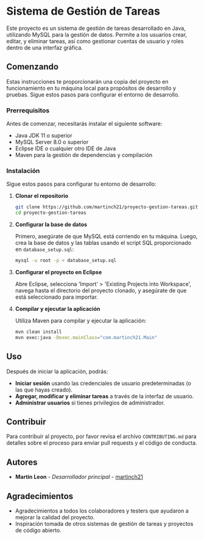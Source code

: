 # Sistema de Gestión de Tareas

Este proyecto es un sistema de gestión de tareas desarrollado en Java, utilizando MySQL para la gestión de datos. Permite a los usuarios crear, editar, y eliminar tareas, así como gestionar cuentas de usuario y roles dentro de una interfaz gráfica.

## Comenzando

Estas instrucciones te proporcionarán una copia del proyecto en funcionamiento en tu máquina local para propósitos de desarrollo y pruebas. Sigue estos pasos para configurar el entorno de desarrollo.

### Prerrequisitos

Antes de comenzar, necesitarás instalar el siguiente software:

- Java JDK 11 o superior
- MySQL Server 8.0 o superior
- Eclipse IDE o cualquier otro IDE de Java
- Maven para la gestión de dependencias y compilación

### Instalación

Sigue estos pasos para configurar tu entorno de desarrollo:

1. **Clonar el repositorio**

    ```bash
    git clone https://github.com/martinch21/proyecto-gestion-tareas.git
    cd proyecto-gestion-tareas
    ```

2. **Configurar la base de datos**

    Primero, asegúrate de que MySQL está corriendo en tu máquina. Luego, crea la base de datos y las tablas usando el script SQL proporcionado en `database_setup.sql`:

    ```bash
    mysql -u root -p < database_setup.sql
    ```

3. **Configurar el proyecto en Eclipse**

    Abre Eclipse, selecciona 'Import' > 'Existing Projects into Workspace', navega hasta el directorio del proyecto clonado, y asegúrate de que está seleccionado para importar.

4. **Compilar y ejecutar la aplicación**

    Utiliza Maven para compilar y ejecutar la aplicación:

    ```bash
    mvn clean install
    mvn exec:java -Dexec.mainClass="com.martinch21.Main"
    ```

## Uso

Después de iniciar la aplicación, podrás:

- **Iniciar sesión** usando las credenciales de usuario predeterminadas (o las que hayas creado).
- **Agregar, modificar y eliminar tareas** a través de la interfaz de usuario.
- **Administrar usuarios** si tienes privilegios de administrador.

## Contribuir

Para contribuir al proyecto, por favor revisa el archivo `CONTRIBUTING.md` para detalles sobre el proceso para enviar pull requests y el código de conducta.

## Autores

- **Martin Leon** - *Desarrollador principal* - [martinch21](https://github.com/martinch21)

## Agradecimientos

- Agradecimientos a todos los colaboradores y testers que ayudaron a mejorar la calidad del proyecto.
- Inspiración tomada de otros sistemas de gestión de tareas y proyectos de código abierto.
